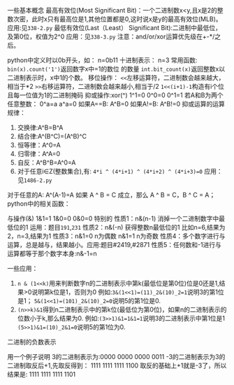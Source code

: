 一些基本概念
最高有效位(Most Significant Bit)：一个二进制数x<y,且x是2的整数次密，此时x只有最高位是1,其他位置都是0,这时说x是y的最高有效位(MLB)。
应用:见`338-2.py`
最低有效位(Last（Least） Significant Bit):二进制中最低位，及第0位，权值为2^0
应用：见`338-3.py`
注意：and/or/xor运算优先级在+-*/之后。

python中定义时以0b开头，如：
n=0b11
十进制表示：
n=3
常用函数:
`bin(x).count('1')`返回数字x中=1的数位 的数量
`int.bit_count(x)`返回整数x以二进制表示时，x中1的个数。
移位操作：
`<<`左移运算符，二进制数会越来越大，相当于*2
`>>`右移运算符，二进制数会越来越小,相当于/2
`1<<(i+1)-1`构造有i个位且每一位值为1的二进制掩码
抑或操作:xor(^)
1^1=0
0^0=0
0^1=1
若A和B为两个任意整数：
0^a=a
a^a=0
如果A==B:
A^B=0
如果A!=B:
A^B!=0
抑或运算的运算规律：
1. 交换律:A^B=B^A
2. 结合律:A^(B^C)=(A^B)^C
3. 恒等律：A^0=A
4. 归零律：A^A=0
5. 自反：A^B^B=A^0=A
6. 对于任意i∈Z(整数集合),有:
`4*i ^ (4*i+1) ^ (4*i+2) ^ (4*i+3)=0`
应用：见`1486-2.py`

对于任意的A:
A^(A-1)=A
如果 A ^ B = C 成立，那么 A ^ B = C，B ^ C = A；
python中的相关函数：

与操作(&)
1&1=1
1&0=0
0&0=0
特别的
性质1：n&(n-1)  消掉一个二进制数字中最低位的1
运用：题目`191`,`231`
性质2：n&(-n) 获得整数n最低位的1 比如n=6,结果为2，n=3,结果为1
性质3：n&1=0 n为偶数
n&1=1 n为奇数
性质4：多个数字进行与运算，总是越与，结果越小。应用:题目#2419,#2871
性质5：任何数和-1进行与运算都等于那个数字本身:n&-1=n

一些应用：
1. `n & (1<<k)`用来判断数字n的二进制表示中第k(最低位是第0位)位是0还是1,结果>0说明第k位是1，否则为0
例如:`3&(1<<1)=(11)_2&(10)_2=1`说明3的第1位是1；
`5&(1<<1)=(101)_2&(10)_2=0`说明5的第1位是0.
2. `(n>>k)&1`得到n二进制表示中的第k位(最低位为第0位)，如果n的二进制表示的位数小于k,那么结果为0.
例如:`(3>>1)&1=1&1=1`说明3的二进制表示中第1位是1
`(5>>1)&1=(10)_2&1=0`说明5的第1位为0.


二进制的负数表示

用一个例子说明
3的二进制表示为:0000 0000 0000 0011
-3的二进制表示为3的二进制取反后+1,先取反得到：
1111 1111 1111 1100
取反的基础上+1就是-3了，所以结果是:
1111 1111 1111 1101
